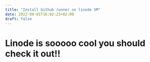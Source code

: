 ```yaml
---
title: "Install Github runner on linode VM"
date: 2022-09-01T16:02:23+02:00
draft: false
---
```


# Linode is sooooo cool you should check it out!!


